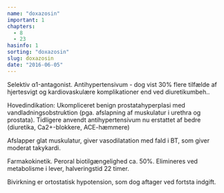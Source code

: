 ```yaml
---
name: "doxazosin"
important: 1
chapters:
  - 8
  - 23
hasinfo: 1
sorting: "doxazosin"
slug: doxazosin
date: "2016-06-05"
---
```


Selektiv α1-antagonist. Antihypertensivum - dog vist 30% flere tilfælde af
hjertesvigt og kardiovaskulære komplikationer end ved diuretikumbeh..

Hovedindikation: Ukompliceret benign prostatahyperplasi med
vandladningsobstruktion (pga. afslapning af muskulatur i urethra og prostata).
Tidligere anvendt antihypertensivum nu erstattet af bedre (diuretika,
Ca2+-blokkere, ACE-hæmmere)

Afslapper glat muskulatur, giver vasodilatation med fald i BT, som giver moderat
takykardi.

Farmakokinetik. Peroral biotilgængelighed ca. 50%. Elimineres ved metabolisme i
lever, halveringstid 22 timer.

Bivirkning er ortostatisk hypotension, som dog aftager ved fortsta indgift.
